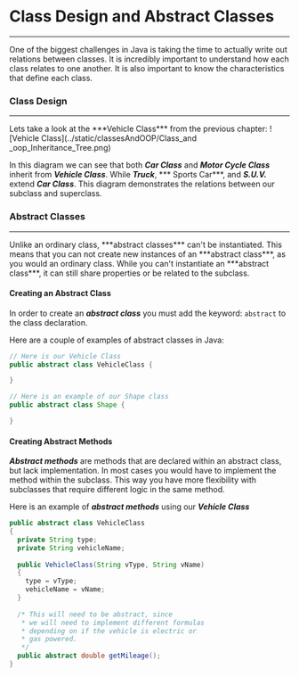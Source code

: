 # Class Design and Abstract Classes
<hr>
One of the biggest challenges in Java is taking the time to actually write out relations between classes. It is incredibly important to understand how each class relates to one another. It is also important to know the characteristics that define each class.


### Class Design
<hr>
Lets take a look at the ***Vehicle Class*** from the previous chapter:
![Vehicle Class](../static/classesAndOOP/Class_and _oop_Inheritance_Tree.png)

In this diagram we can see that both ***Car Class*** and ***Motor Cycle Class*** inherit from ***Vehicle Class***. While ***Truck***, *** Sports Car***, and ***S.U.V.*** extend ***Car Class***. This diagram demonstrates the relations between our subclass and superclass.


### Abstract Classes
<hr>
Unlike an ordinary class, ***abstract classes*** can't be instantiated. This means that you can not create new instances of an ***abstract class***, as you would an ordinary class. While you can't instantiate an ***abstract class***, it can still share properties or be related to the subclass. 

#### Creating an Abstract Class
In order to create an ***abstract class*** you must add the keyword: `abstract` to the class declaration.

Here are a couple of examples of abstract classes in Java:

```Java
// Here is our Vehicle Class
public abstract class VehicleClass {

}

// Here is an example of our Shape class
public abstract class Shape {

}
```
#### Creating Abstract Methods
***Abstract methods*** are methods that are declared within an abstract class, but lack implementation. In most cases you would have to implement the method within the subclass. This way you have more flexibility with subclasses that require different logic in the same method.

Here is an example of ***abstract methods*** using our ***Vehicle Class***

```Java
public abstract class VehicleClass
{
  private String type;
  private String vehicleName;
  
  public VehicleClass(String vType, String vName)
  {
    type = vType;
    vehicleName = vName;
  }
  
  /* This will need to be abstract, since 
   * we will need to implement different formulas
   * depending on if the vehicle is electric or 
   * gas powered.
   */ 
  public abstract double getMileage();
}

```

